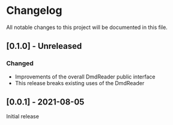# Changelog

All notable changes to this project will be documented in this file.

## [0.1.0] - Unreleased

### Changed
- Improvements of the overall DmdReader public interface
- This release breaks existing uses of the DmdReader

## [0.0.1] - 2021-08-05

Initial release
